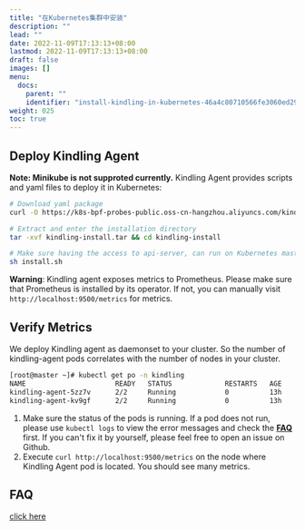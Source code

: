 ```yaml
---
title: "在Kubernetes集群中安装"
description: ""
lead: ""
date: 2022-11-09T17:13:13+08:00
lastmod: 2022-11-09T17:13:13+08:00
draft: false
images: []
menu:
  docs:
    parent: ""
    identifier: "install-kindling-in-kubernetes-46a4c80710566fe3060ed29a35cb033e"
weight: 025
toc: true
---
```


## Deploy Kindling Agent
**Note: Minikube is not supproted currently.**
Kindling Agent provides scripts and yaml files to deploy it in Kubernetes:

```bash
# Download yaml package
curl -O https://k8s-bpf-probes-public.oss-cn-hangzhou.aliyuncs.com/kindling-install.tar

# Extract and enter the installation directory
tar -xvf kindling-install.tar && cd kindling-install

# Make sure having the access to api-server, can run on Kubernetes master node.
sh install.sh
```

**Warning**: Kindling agent exposes metrics to Prometheus. Please make sure that Prometheus is installed by its operator. If not, you can manually visit `http://localhost:9500/metrics` for metrics.

## Verify Metrics

We deploy Kindling agent as daemonset to your cluster. So the number of kindling-agent pods correlates with the number of nodes in your cluster.

```bash
[root@master ~]# kubectl get po -n kindling
NAME                      READY   STATUS             RESTARTS   AGE
kindling-agent-5zz7v      2/2     Running            0          13h
kindling-agent-kv9gf      2/2     Running            0          13h
```

1. Make sure the status of the pods is running. If a pod does not run, please use `kubectl logs` to view the error messages and check the [**FAQ**](http://www.kindling.space:33215/project-1/doc-35/) first. If you can't fix it by yourself, please feel free to open an issue on Github.
2. Execute `curl http://localhost:9500/metrics` on the node where Kindling Agent pod is located. You should see many metrics.

## FAQ
[click here](http://www.kindling.space:33215/project-1/doc-35/ "click here")